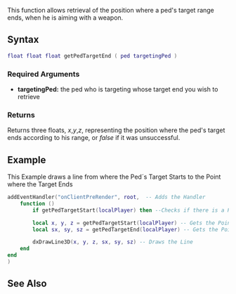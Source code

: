 This function allows retrieval of the position where a ped's target range ends, when he is aiming with a weapon.

Syntax
------

``` lua
float float float getPedTargetEnd ( ped targetingPed )
```

### Required Arguments

-   **targetingPed:** the ped who is targeting whose target end you wish to retrieve

### Returns

Returns three floats, *x*,*y*,*z*, representing the position where the ped's target ends according to his range, or *false* if it was unsuccessful.

Example
-------

This Example draws a line from where the Ped´s Target Starts to the Point where the Target Ends

``` lua
addEventHandler("onClientPreRender", root,  -- Adds the Handler
    function ()
        if getPedTargetStart(localPlayer) then --Checks if there is a Point to start From.

        local x, y, z = getPedTargetStart(localPlayer) -- Gets the Point to start From
        local sx, sy, sz = getPedTargetEnd(localPlayer) -- Gets the Point where the Target Ends

        dxDrawLine3D(x, y, z, sx, sy, sz) -- Draws the Line
    end
end
)
```

See Also
--------
